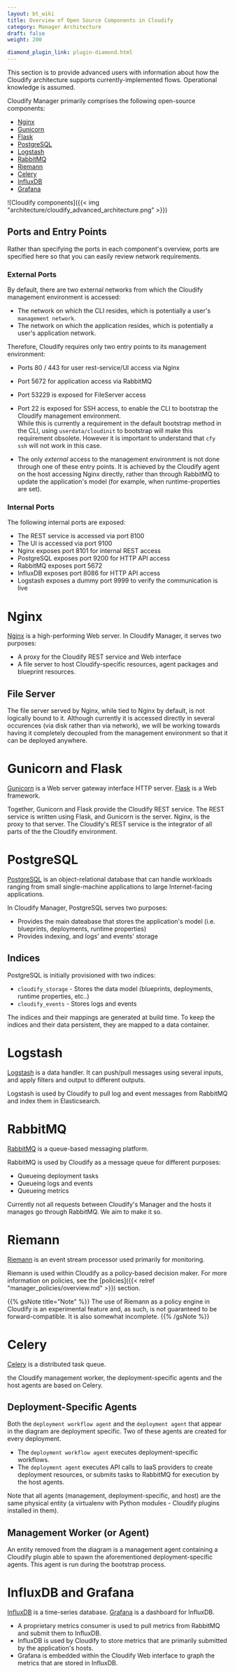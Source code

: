 ```yaml
---
layout: bt_wiki
title: Overview of Open Source Components in Cloudify
category: Manager Architecture
draft: false
weight: 200

diamond_plugin_link: plugin-diamond.html
---
```


This section is to provide advanced users with information about how the Cloudify architecture supports currently-implemented flows. Operational knowledge is assumed.


Cloudify Manager primarily comprises the following open-source components:

* [Nginx](#nginx)
* [Gunicorn](#gunicorn-and-flask)
* [Flask](#gunicorn-and-flask)
* [PostgreSQL](#postgresql)
* [Logstash](#logstash)
* [RabbitMQ](#rabbitmq)
* [Riemann](#riemann)
* [Celery](#celery)
* [InfluxDB](#influxdb-and-grafana)
* [Grafana](#influxdb-and-grafana)

![Cloudify components]({{< img "architecture/cloudify_advanced_architecture.png" >}})

## Ports and Entry Points

Rather than specifying the ports in each component's overview, ports are specified here so that you can easily review network requirements.

### External Ports

By default, there are two external networks from which the Cloudify management environment is accessed:

* The network on which the CLI resides, which is potentially a user's `management network`.
* The network on which the application resides, which is potentially a user's application network.

Therefore, Cloudify requires only two entry points to its management environment:

* Ports 80 / 443 for user rest-service/UI access via Nginx


* Port 5672 for application access via RabbitMQ

* Port 53229 is exposed for FileServer access
* Port 22 is exposed for SSH access, to enable the CLI to bootstrap the Cloudify management environment.  
  While this is currently a requirement in the default bootstrap method in the CLI, using `userdata/cloudinit` to bootstrap will make this requirement obsolete. However it is important to understand that `cfy ssh` will not work in this case.
* The only _external_ access to the management environment is not done through one of these entry points. It is achieved by the Cloudify agent on the host accessing Nginx directly, rather than through RabbitMQ to update the application's model (for example, when runtime-properties are set). 

### Internal Ports

The following internal ports are exposed:

* The REST service is accessed via port 8100
* The UI is accessed via port 9100
* Nginx exposes port 8101 for internal REST access
* PostgreSQL exposes port 9200 for HTTP API access
* RabbitMQ exposes port 5672
* InfluxDB exposes port 8086 for HTTP API access
* Logstash exposes a dummy port 9999 to verify the communication is live

# Nginx

[Nginx](http://nginx.com/) is a high-performing Web server. In Cloudify Manager, it serves two purposes:

* A proxy for the Cloudify REST service and Web interface
* A file server to host Cloudify-specific resources, agent packages and blueprint resources.

## File Server

The file server served by Nginx, while tied to Nginx by default, is not logically bound to it. Although currently it is accessed directly in several occurences (via disk rather than via network), we will be working towards having it completely decoupled from the management environment so that it can be deployed anywhere.

# Gunicorn and Flask

[Gunicorn](http://gunicorn.org/) is a Web server gateway interface HTTP server. [Flask](http://flask.pocoo.org/) is a Web framework.

Together, Gunicorn and Flask provide the Cloudify REST service. The REST service is written using Flask, and Gunicorn is the server. Nginx, is the proxy to that server.
The Cloudify's REST service is the integrator of all parts of the the Cloudify environment.

# PostgreSQL

[PostgreSQL](https://www.postgresql.org/) is an object-relational database that can handle workloads ranging from small single-machine applications to large Internet-facing applications.

In Cloudify Manager, PostgreSQL serves two purposes:

* Provides the main dateabase that stores the application's model (i.e. blueprints, deployments, runtime properties)
* Provides indexing, and logs' and events' storage

## Indices

PostgreSQL is initially provisioned with two indices:

* `cloudify_storage` - Stores the data model (blueprints, deployments, runtime properties, etc..)
* `cloudify_events` - Stores logs and events 

The indices and their mappings are generated at build time. To keep the indices and their data persistent, they are mapped to a data container.

# Logstash

[Logstash](https://www.elastic.co/products/logstash) is a data handler. It can push/pull messages using several inputs, and apply filters and output to different outputs.

Logstash is used by Cloudify to pull log and event messages from RabbitMQ and index them in Elasticsearch.

# RabbitMQ

[RabbitMQ](http://www.rabbitmq.com/) is a queue-based messaging platform.

RabbitMQ is used by Cloudify as a message queue for different purposes:

* Queueing deployment tasks
* Queueing logs and events
* Queueing metrics

Currently not all requests between Cloudify's Manager and the hosts it manages go through RabbitMQ. We aim to make it so.

# Riemann

[Riemann](http://riemann.io/) is an event stream processor used primarily for monitoring.

Riemann is used within Cloudify as a policy-based decision maker. For more information on policies, see the [policies]({{< relref "manager_policies/overview.md" >}}) section.

{{% gsNote title="Note" %}}
The use of Riemann as a policy engine in Cloudify is an experimental feature and, as such, is not guaranteed to be forward-compatible. It is also somewhat incomplete. 
{{% /gsNote %}}

# Celery

[Celery](http://www.celeryproject.org/) is a distributed task queue.

the Cloudify management worker, the deployment-specific agents and the host agents are based on Celery.

## Deployment-Specific Agents

Both the `deployment workflow agent` and the `deployment agent` that appear in the diagram are deployment specific. Two of these agents are created for every deployment.

* The `deployment workflow agent` executes deployment-specific workflows.
* The `deployment agent` executes API calls to IaaS providers to create deployment resources, or submits tasks to RabbitMQ for execution by the host agents.

Note that all agents (management, deployment-specific, and host) are the same physical entity (a virtualenv with Python modules - Cloudify plugins installed in them).

## Management Worker (or Agent)

An entity removed from the diagram is a management agent containing a Cloudify plugin able to spawn the aforementioned deployment-specific agents. This agent is run during the bootstrap process.

# InfluxDB and Grafana

[InfluxDB](http://influxdb.com/) is a time-series database. [Grafana](http://grafana.org/) is a dashboard for InfluxDB.

* A proprietary metrics consumer is used to pull metrics from RabbitMQ and submit them to InfluxDB.
* InfluxDB is used by Cloudify to store metrics that are primarily submitted by the application's hosts.
* Grafana is embedded within the Cloudify Web interface to graph the metrics that are stored in InfluxDB.
